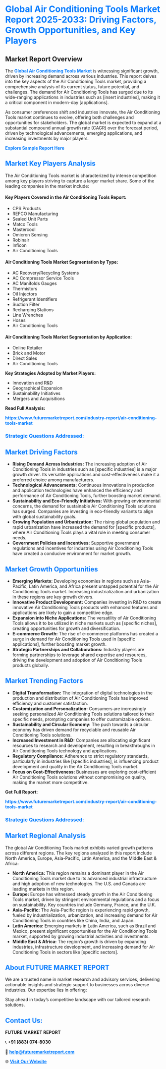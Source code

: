 <h1 style="color: #007BFF;">Global Air Conditioning Tools Market Report 2025-2033: Driving Factors, Growth Opportunities, and Key Players</h1>

<section id="overview">
<h2>Market Report Overview</h2>
<p>The <a href="https://www.futuremarketreport.com/industry-report/air-conditioning-tools-market" style="color: #007BFF; text-decoration: none;"><strong>Global Air Conditioning Tools Market</strong></a> is witnessing significant growth, driven by increasing demand across various industries. This report delves into the key aspects of the Air Conditioning Tools market, providing a comprehensive analysis of its current status, future potential, and challenges. The demand for Air Conditioning Tools has surged due to its wide-ranging applications in industries such as [insert industries], making it a critical component in modern-day [applications].</p>
<p>As consumer preferences shift and industries innovate, the Air Conditioning Tools market continues to evolve, offering both challenges and opportunities for stakeholders. The global market is expected to expand at a substantial compound annual growth rate (CAGR) over the forecast period, driven by technological advancements, emerging applications, and increasing investments by major players.</p>
</section>

<section id="overview">
<p><a href="https://www.futuremarketreport.com/request-sample/reportId=100373" style="color: #007BFF; text-decoration: none;"><strong>Explore Sample Report Here</strong></a></p>
</section>

<section id="key-players">
<h2 style="color: #007BFF;">Market Key Players Analysis</h2>
<p>The Air Conditioning Tools market is characterized by intense competition among key players striving to capture a larger market share. Some of the leading companies in the market include:</p>
<h4>Key Players Covered in the Air Conditioning Tools Report:</h4>
<ul><li>CPS Products</li><li>REFCO Manufacturing</li><li>Sealed Unit Parts</li><li>Matco Tools</li><li>Mastercool</li><li>Omicron Sensing</li><li>Robinair</li><li>Inficon</li><li>Air Conditioning Tools</li></ul>
<h4>Air Conditioning Tools Market Segmentation by Type:</h4>
<ul><li>AC Recovery/Recycling Systems</li><li>AC Compressor Service Tools</li><li>AC Manifolds Gauges</li><li>Thermistors</li><li>Oil Injectors</li><li>Refrigerant Identifiers</li><li>Suction Filter</li><li>Recharging Stations</li><li>Line Wrenches</li><li>Hoses</li><li>Air Conditioning Tools</li></ul>

<h4>Air Conditioning Tools Market Segmentation by Application:</h4>
<ul><li>Online Retailer</li><li>Brick and Motor</li><li>Direct Sales</li><li>Air Conditioning Tools</li></ul>
<p><strong>Key Strategies Adopted by Market Players:</strong></p>
<ul>
<li>Innovation and R&D</li>
<li>Geographical Expansion</li>
<li>Sustainability Initiatives</li>
<li>Mergers and Acquisitions</li>
</ul>
</section>

<section>
<p><strong>Read Full Analysis: </strong></p><a href="https://www.futuremarketreport.com/industry-report/air-conditioning-tools-market" style="color: #007BFF; text-decoration: none;"><strong>https://www.futuremarketreport.com/industry-report/air-conditioning-tools-market</strong></a>
<h3 style="color: #007BFF;">Strategic Questions Addressed:</h3>
</section>

<section id="driving-factors">
<h2 style="color: #007BFF;">Market Driving Factors</h2>
<ul>
<li><strong>Rising Demand Across Industries:</strong> The increasing adoption of Air Conditioning Tools in industries such as [specific industries] is a major growth driver. Its versatile applications and cost-effectiveness make it a preferred choice among manufacturers.</li>
<li><strong>Technological Advancements:</strong> Continuous innovations in production and application technologies have enhanced the efficiency and performance of Air Conditioning Tools, further boosting market demand.</li>
<li><strong>Sustainability and Eco-Friendly Initiatives:</strong> With growing environmental concerns, the demand for sustainable Air Conditioning Tools solutions has surged. Companies are investing in eco-friendly variants to align with global sustainability goals.</li>
<li><strong>Growing Population and Urbanization:</strong> The rising global population and rapid urbanization have increased the demand for [specific products], where Air Conditioning Tools plays a vital role in meeting consumer needs.</li>
<li><strong>Government Policies and Incentives:</strong> Supportive government regulations and incentives for industries using Air Conditioning Tools have created a conducive environment for market growth.</li>
</ul>
</section>

<section id="growth-opportunities">
<h2 style="color: #007BFF;">Market Growth Opportunities</h2>
<ul>
<li><strong>Emerging Markets:</strong> Developing economies in regions such as Asia-Pacific, Latin America, and Africa present untapped potential for the Air Conditioning Tools market. Increasing industrialization and urbanization in these regions are key growth drivers.</li>
<li><strong>Innovative Product Development:</strong> Companies investing in R&D to create innovative Air Conditioning Tools products with enhanced features and applications are likely to gain a competitive edge.</li>
<li><strong>Expansion into Niche Applications:</strong> The versatility of Air Conditioning Tools allows it to be utilized in niche markets such as [specific niches], creating opportunities for growth and diversification.</li>
<li><strong>E-commerce Growth:</strong> The rise of e-commerce platforms has created a surge in demand for Air Conditioning Tools used in [specific applications], further boosting market growth.</li>
<li><strong>Strategic Partnerships and Collaborations:</strong> Industry players are forming partnerships to leverage shared expertise and resources, driving the development and adoption of Air Conditioning Tools products globally.</li>
</ul>
</section>

<section id="trending-factors">
<h2 style="color: #007BFF;">Market Trending Factors</h2>
<ul>
<li><strong>Digital Transformation:</strong> The integration of digital technologies in the production and distribution of Air Conditioning Tools has improved efficiency and customer satisfaction.</li>
<li><strong>Customization and Personalization:</strong> Consumers are increasingly seeking personalized Air Conditioning Tools solutions tailored to their specific needs, prompting companies to offer customizable options.</li>
<li><strong>Sustainability and Circular Economy:</strong> The push towards a circular economy has driven demand for recyclable and reusable Air Conditioning Tools solutions.</li>
<li><strong>Increased Investment in R&D:</strong> Companies are allocating significant resources to research and development, resulting in breakthroughs in Air Conditioning Tools technology and applications.</li>
<li><strong>Regulatory Compliance:</strong> Adherence to strict regulatory standards, particularly in industries like [specific industries], is influencing product development and quality in the Air Conditioning Tools market.</li>
<li><strong>Focus on Cost-Effectiveness:</strong> Businesses are exploring cost-efficient Air Conditioning Tools solutions without compromising on quality, making the market more competitive.</li>
</ul>
</section>

<section>
<p><strong>Get Full Report: </strong></p><a href="https://www.futuremarketreport.com/industry-report/air-conditioning-tools-market" style="color: #007BFF; text-decoration: none;"><strong>https://www.futuremarketreport.com/industry-report/air-conditioning-tools-market</strong></a>
<h3 style="color: #007BFF;">Strategic Questions Addressed:</h3>
</section>


<section id="regional-analysis">
<h2 style="color: #007BFF;">Market Regional Analysis</h2>
<p>The global Air Conditioning Tools market exhibits varied growth patterns across different regions. The key regions analyzed in this report include North America, Europe, Asia-Pacific, Latin America, and the Middle East & Africa:</p>
<ul>
<li><strong>North America:</strong> This region remains a dominant player in the Air Conditioning Tools market due to its advanced industrial infrastructure and high adoption of new technologies. The U.S. and Canada are leading markets in this region.</li>
<li><strong>Europe:</strong> Europe has witnessed steady growth in the Air Conditioning Tools market, driven by stringent environmental regulations and a focus on sustainability. Key countries include Germany, France, and the U.K.</li>
<li><strong>Asia-Pacific:</strong> The Asia-Pacific region is experiencing rapid growth, fueled by industrialization, urbanization, and increasing demand for Air Conditioning Tools in countries like China, India, and Japan.</li>
<li><strong>Latin America:</strong> Emerging markets in Latin America, such as Brazil and Mexico, present significant opportunities for the Air Conditioning Tools market, supported by growing industrial activities and investments.</li>
<li><strong>Middle East & Africa:</strong> The region’s growth is driven by expanding industries, infrastructure development, and increasing demand for Air Conditioning Tools in sectors like [specific sectors].</li>
</ul>
</section>

<footer>
<h2 style="color: #007BFF;">About FUTURE MARKET REPORT</h2>
<p>We are a trusted name in market research and advisory services, delivering actionable insights and strategic support to businesses across diverse industries. Our expertise lies in offering:</p>

<p>Stay ahead in today’s competitive landscape with our tailored research solutions.</p>

<h2 style="color: #007BFF;">Contact Us:</h2>
<p><strong>FUTURE MARKET REPORT</strong></p>
<p>📞 <strong>+91 (883) 074-8030</strong></p>
<p>📧 <strong><a href="mailto:help@futuremarketreport.com" style="color: #007BFF;">help@futuremarketreport.com</a></strong></p>
<p>🌐 <strong><a href="https://www.futuremarketreport.com/" style="color: #007BFF;">Visit Our Website</a></strong></p>
</footer>